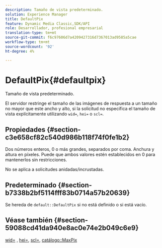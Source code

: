 ```yaml
---
description: Tamaño de vista predeterminado.
solution: Experience Manager
title: DefaultPix
feature: Dynamic Media Classic,SDK/API
role: Desarrollador, profesional empresarial
translation-type: tm+mt
source-git-commit: f6c97606d7a4209427316d7367013ad9585a5cae
workflow-type: tm+mt
source-wordcount: '92'
ht-degree: 4%

---
```



# DefaultPix{#defaultpix}

Tamaño de vista predeterminado.

El servidor restringe el tamaño de las imágenes de respuesta a un tamaño no mayor que este ancho y alto, si la solicitud no especifica el tamaño de vista explícitamente utilizando `wid=`, `hei=` o `scl=`.

## Propiedades {#section-c3e658cf82c540d986b118f74f0fe1b2}

Dos números enteros, 0 o más grandes, separados por coma. Anchura y altura en píxeles. Puede que ambos valores estén establecidos en 0 para mantenerlos sin restricciones.

No se aplica a solicitudes anidadas/incrustadas.

## Predeterminado {#section-b7338b2bf5114fff83b0714a57b20639}

Se hereda de `default::DefaultPix` si no está definido o si está vacío.

## Véase también {#section-59088cd41da940e8ac0e74e2b049c6e9}

[wid=](../../../../../is-api/http-ref/image-serving-api-ref/c-http-protocol-reference/c-command-reference/r-is-http-wid.md#reference-bfeadcb67bf4485f851eb21345527e47) ,  [hei=](../../../../../is-api/http-ref/image-serving-api-ref/c-http-protocol-reference/c-command-reference/r-is-http-hei.md#reference-6d6f556ccc0e4b98a815e8a5c1944a96),  [scl=](../../../../../is-api/http-ref/image-serving-api-ref/c-http-protocol-reference/c-command-reference/r-scl.md#reference-b2a74e493d0d407e98fe350551ba3fcc),  [catálogo::MaxPix](../../../../../is-api/image-catalog/image-serving-api-ref/c-image-catalog-reference/c-attributes-reference/r-maxpix.md#reference-e167d396ac794079ba8b5e6eb16eeda5)
